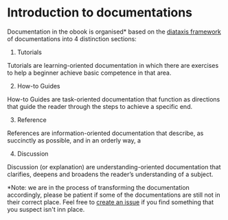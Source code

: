 # Introduction to documentations 

Documentation in the obook is organised* based on the [diataxis framework](https://diataxis.fr/) of documentations into 4 distinction sections: 

1. Tutorials

Tutorials are learning-oriented documentation in which there are exercises to help a beginner achieve basic competence in that area. 

2. How-to Guides

How-to Guides are task-oriented documentation that function as directions that guide the reader through the steps to achieve a specific end.

3. Reference

References are information-oriented documentation that describe, as succinctly as possible, and in an orderly way, a 

4. Discussion

Discussion (or explanation) are understanding-oriented documentation that clarifies, deepens and broadens the reader’s understanding of a subject.

*Note: we are in the process of transforming the documentation accordingly, please be patient if some of the documentations are still not in their correct place. Feel free to [create an issue](https://github.com/OBOAcademy/obook/issues) if you find something that you suspect isn't inn place.